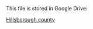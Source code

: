 This file is stored in Google Drive:

[Hillsborough county](https://drive.google.com/drive/folders/1Mqb3CqxRLHifOXUtqQgRe1hwbLtep41t?usp=drive_link)